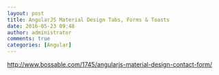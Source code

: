 ```yaml
---
layout: post
title: AngularJS Material Design Tabs, Forms & Toasts
date: 2016-05-23 09:48
author: administrator
comments: true
categories: [Angular]
---
```

<a href="http://www.bossable.com/1745/angularjs-material-design-contact-form/">http://www.bossable.com/1745/angularjs-material-design-contact-form/</a>
